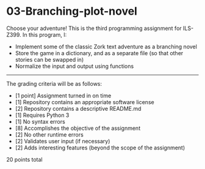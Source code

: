 # 03-Branching-plot-novel

Choose your adventure! This is the third programming assignment for ILS-Z399. In this program, I:

* Implement some of the classic Zork text adventure as a branching novel
* Store the game in a dictionary, and as a separate file (so that other stories can be swapped in)
* Normalize the input and output using functions

---

The grading criteria will be as follows:

* [1 point] Assignment turned in on time
* [1] Repository contains an appropriate software license
* [2] Repository contains a descriptive README.md
* [1] Requires Python 3
* [1] No syntax errors
* [8] Accomplishes the objective of the assignment
* [2] No other runtime errors
* [2] Validates user input (if necessary)
* [2] Adds interesting features (beyond the scope of the assignment)

20 points total
